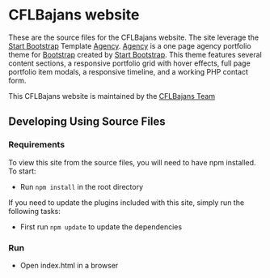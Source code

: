 # CFLBajans website
These are the source files for the CFLBajans website.
The site leverage the [Start Bootstrap](http://startbootstrap.com/) Template [Agency](http://startbootstrap.com/template-overviews/agency/). [Agency](http://startbootstrap.com/template-overviews/agency/) is a one page agency portfolio theme for [Bootstrap](http://getbootstrap.com/) created by [Start Bootstrap](http://startbootstrap.com/). This theme features several content sections, a responsive portfolio grid with hover effects, full page portfolio item modals, a responsive timeline, and a working PHP contact form.

This CFLBajans website is maintained by the [CFLBajans Team](https://github.com/orgs/CFLBajans/people)

## Developing Using Source Files
### Requirements
To view this site from the source files, you will need to have npm installed. To start:
* Run `npm install` in the root directory

If you need to update the plugins included with this site, simply run the following tasks:
* First run `npm update` to update the dependencies

### Run
* Open index.html in a browser
